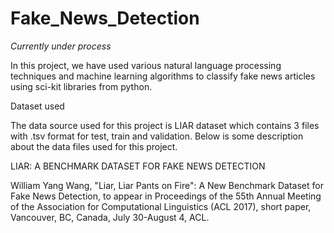 # Fake_News_Detection
*Currently under process*


In this project, we have used various natural language processing techniques and machine learning algorithms to classify fake news articles using sci-kit libraries from python.

Dataset used


The data source used for this project is LIAR dataset which contains 3 files with .tsv format for test, train and validation. Below is some description about the data files used for this project.

LIAR: A BENCHMARK DATASET FOR FAKE NEWS DETECTION

William Yang Wang, "Liar, Liar Pants on Fire": A New Benchmark Dataset for Fake News Detection, to appear in Proceedings of the 55th Annual Meeting of the Association for Computational Linguistics (ACL 2017), short paper, Vancouver, BC, Canada, July 30-August 4, ACL.
